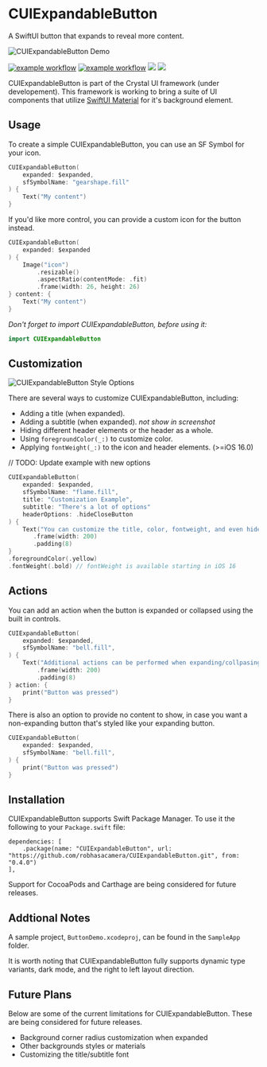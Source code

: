 # CUIExpandableButton

A SwiftUI button that expands to reveal more content.

![CUIExpandableButton Demo](Assets/demo.gif)

[![example workflow](https://github.com/robhasacamera/CUIExpandableButton/actions/workflows/package.yml/badge.svg)](https://github.com/robhasacamera/CUIExpandableButton/actions/workflows/package.yml)
[![example workflow](https://github.com/robhasacamera/CUIExpandableButton/actions/workflows/sample_app.yml/badge.svg)](https://github.com/robhasacamera/CUIExpandableButton/actions/workflows/sample_app.yml)
[![](https://img.shields.io/endpoint?url=https%3A%2F%2Fswiftpackageindex.com%2Fapi%2Fpackages%2Frobhasacamera%2FCUIExpandableButton%2Fbadge%3Ftype%3Dswift-versions)](https://swiftpackageindex.com/robhasacamera/CUIExpandableButton)
[![](https://img.shields.io/endpoint?url=https%3A%2F%2Fswiftpackageindex.com%2Fapi%2Fpackages%2Frobhasacamera%2FCUIExpandableButton%2Fbadge%3Ftype%3Dplatforms)](https://swiftpackageindex.com/robhasacamera/CUIExpandableButton)

CUIExpandableButton is part of the Crystal UI framework (under developement). This framework is working to bring a suite of UI components that utilize [SwiftUI Material](https://developer.apple.com/documentation/swiftui/material) for it's background element. 

## Usage

To create a simple CUIExpandableButton, you can use an SF Symbol for your icon.

```swift
CUIExpandableButton(
    expanded: $expanded,
    sfSymbolName: "gearshape.fill"
) {
    Text("My content")
}
```

If you'd like more control, you can provide a custom icon for the button instead.

```swift
CUIExpandableButton(
    expanded: $expanded
) {
    Image("icon")
        .resizable()
        .aspectRatio(contentMode: .fit)
        .frame(width: 26, height: 26)
} content: {
    Text("My content")
}
```

*Don't forget to import CUIExpandableButton, before using it:*

```swift
import CUIExpandableButton
```

## Customization

![CUIExpandableButton Style Options](Assets/styles.png)

There are several ways to customize CUIExpandableButton, including:
- Adding a title (when expanded).
- Adding a subtitle (when expanded). *not show in screenshot*
- Hiding different header elements or the header as a whole.
- Using `foregroundColor(_:)` to customize color.
- Applying `fontWeight(_:)` to the icon and header elements. (>=iOS 16.0)

// TODO: Update example with new options
```swift
CUIExpandableButton(
    expanded: $expanded,
    sfSymbolName: "flame.fill",
    title: "Customization Example",
    subtitle: "There's a lot of options"
    headerOptions: .hideCloseButton
) {
    Text("You can customize the title, color, fontweight, and even hide the close button.")
       .frame(width: 200)
       .padding(8)
}
.foregroundColor(.yellow)
.fontWeight(.bold) // fontWeight is available starting in iOS 16
```

## Actions

You can add an action when the button is expanded or collapsed using the built in controls.

```swift
CUIExpandableButton(
    expanded: $expanded,
    sfSymbolName: "bell.fill",
) {
    Text("Additional actions can be performed when expanding/collpasing")
        .frame(width: 200)
        .padding(8)
} action: {
    print("Button was pressed")
}
```

There is also an option to provide no content to show, in case you want a non-expanding button that's styled like your expanding button.

```swift
CUIExpandableButton(
    expanded: $expanded,
    sfSymbolName: "bell.fill",
) {
    print("Button was pressed")
}
```

## Installation

CUIExpandableButton supports Swift Package Manager. To use it the following to your `Package.swift` file:

```
dependencies: [
    .package(name: "CUIExpandableButton", url: "https://github.com/robhasacamera/CUIExpandableButton.git", from: "0.4.0")
],
```

Support for CocoaPods and Carthage are being considered for future releases.

## Addtional Notes

A sample project, `ButtonDemo.xcodeproj`, can be found in the `SampleApp` folder.

It is worth noting that CUIExpandableButton fully supports dynamic type variants, dark mode, and the right to left layout direction.

## Future Plans

Below are some of the current limitations for CUIExpandableButton. These are being considered for future releases.
- Background corner radius customization when expanded
- Other backgrounds styles or materials
- Customizing the title/subtitle font
